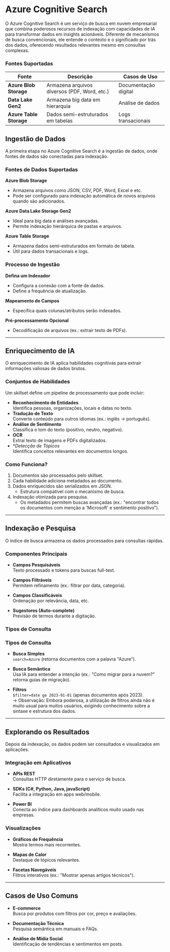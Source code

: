 # Azure Cognitive Search

O Azure Cognitive Search é um serviço de busca em nuvem empresarial que combina poderosos recursos de indexação com capacidades de IA para transformar dados em insights acionáveis. Diferente de mecanismos de busca convencionais, ele entende o contexto e o significado por trás dos dados, oferecendo resultados relevantes mesmo em consultas complexas.

### Fontes Suportadas
| Fonte | Descrição | Casos de Uso |
|-------|-----------|--------------|
| **Azure Blob Storage** | Armazena arquivos diversos (PDF, Word, etc.) | Documentação digital |
| **Data Lake Gen2** | Armazena big data em hierarquia | Análise de dados |
| **Azure Table Storage** | Dados semi-estruturados em tabelas | Logs transacionais |

##  Ingestão de Dados

A primeira etapa no Azure Cognitive Search é a ingestão de dados, onde fontes de dados são conectadas para indexação.

### Fontes de Dados Suportadas

**Azure Blob Storage**  
- Armazena arquivos como JSON, CSV, PDF, Word, Excel e etc.  
- Pode ser configurado para indexação automática de novos arquivos quando são adicionados.

**Azure Data Lake Storage Gen2**  
- Ideal para big data e análises avançadas.  
- Permite indexação hierárquica de pastas e arquivos.

**Azure Table Storage**  
- Armazena dados semi-estruturados em formato de tabela.  
- Útil para dados transacionais e logs.

### Processo de Ingestão

**Defina um Indexador**  
- Configura a conexão com a fonte de dados.  
- Define a frequência de atualização.

**Mapeamento de Campos**  
- Especifica quais colunas/atributos serão indexados.

**Pré-processamento Opcional**  
- Decodificação de arquivos (ex.: extrair texto de PDFs).

---

##  Enriquecimento de IA

O enriquecimento de IA aplica habilidades cognitivas para extrair informações valiosas de dados brutos.

### Conjuntos de Habilidades

Um skillset define um pipeline de processamento que pode incluir:
- **Reconhecimento de Entidades**  
  Identifica pessoas, organizações, locais e datas no texto.
- **Tradução de Texto**  
  Converte conteúdo para outros idiomas (ex.: inglês → português).
- **Análise de Sentimento**  
  Classifica o tom do texto (positivo, neutro, negativo).
- **OCR**  
  Extrai texto de imagens e PDFs digitalizados.
- **Detecção de Tópicos*  
  Identifica conceitos relevantes em documentos longos.

### Como Funciona?

1. Documentos são processados pelo skillset.  
2. Cada habilidade adiciona metadados ao documento.  
3. Dados enriquecidos são serializados em JSON.  
   - Estrutura compatível com o mecanismo de busca.  
4. Indexação otimizada para pesquisa.  
   - Os metadados permitem buscas avançadas (ex.: "encontrar todos os documentos com menção a 'Microsoft' e sentimento positivo").
---

##  Indexação e Pesquisa

O índice de busca armazena os dados processados para consultas rápidas.

### Componentes Principais

- **Campos Pesquisáveis**  
  Texto processado e tokens para buscas full-text.

- **Campos Filtráveis**  
  Permitem refinamento (ex.: filtrar por data, categoria).

- **Campos Classificáveis**  
  Ordenação por relevância, data, etc.

- **Sugestores (Auto-complete)**  
  Previsão de termos durante a digitação.

### Tipos de Consulta

### Tipos de Consulta

- **Busca Simples**  
  `search=Azure` (retorna documentos com a palavra "Azure").

- **Busca Semântica**  
  Usa IA para entender a intenção (ex.: "Como migrar para a nuvem?" retorna guias de migração).

- **Filtros**  
  `$filter=date ge 2023-01-01` (apenas documentos após 2023).  
  -> Observação: Embora poderosa, a utilização de filtros ainda não é muito usual para muitos usuários, exigindo conhecimento sobre a sintaxe e estrutura dos dados.
---

##  Explorando os Resultados

Depois da indexação, os dados podem ser consultados e visualizados em aplicações.

### Integração em Aplicativos

- **APIs REST**  
  Consultas HTTP diretamente para o serviço de busca.

- **SDKs (C#, Python, Java, javaScript)**  
  Facilita a integração em apps web/mobile.

- **Power BI**  
  Conecta ao índice para dashboards analíticos muito usado nas empresas.
 
### Visualizações

- **Gráficos de Frequência**  
  Mostra termos mais recorrentes.

- **Mapas de Calor**  
  Destaque de tópicos relevantes.

- **Facetas Navegáveis**  
  Filtros interativos (ex.: "Mostrar apenas artigos técnicos").

---

##  Casos de Uso Comuns

- **E-commerce**  
  Busca por produtos com filtros por cor, preço e avaliações.

- **Documentação Técnica**  
  Pesquisa semântica em manuais e FAQs.

- **Análise de Mídia Social**  
  Identificação de tendências e sentimentos em posts.
